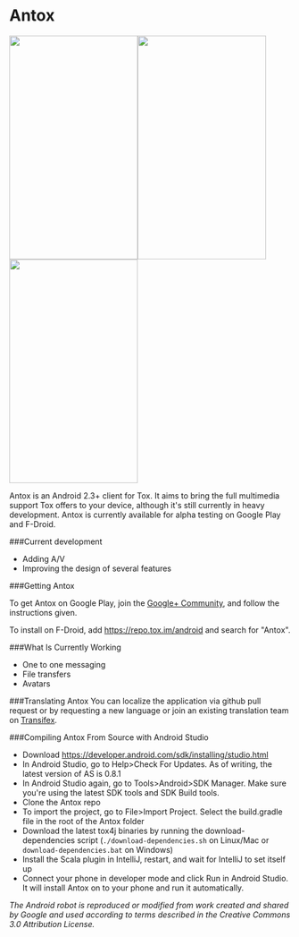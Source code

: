 Antox
=====

<img src="http://i.imgur.com/PvY7zCQ.jpg" width="230px" height="400px"/><img src="http://i.imgur.com/Hmnjpv3.png" width="230px" height="400px"/><img src="http://i.imgur.com/jApGiZQ.png" width="230px" height="400px"/>

Antox is an Android 2.3+ client for Tox. It aims to bring the full multimedia support Tox offers to your device, although it's still currently in heavy development. Antox is currently available for alpha testing on Google Play and F-Droid.


###Current development

- Adding A/V
- Improving the design of several features

###Getting Antox

To get Antox on Google Play, join the [Google+ Community](https://plus.google.com/communities/103125800027884896310), and follow the instructions given.

To install on F-Droid, add https://repo.tox.im/android and search for "Antox".

###What Is Currently Working
- One to one messaging
- File transfers
- Avatars

###Translating Antox
You can localize the application via github pull request or by requesting a new language or join an existing translation team on [Transifex](https://www.transifex.com/projects/p/antox/).

###Compiling Antox From Source with Android Studio
- Download https://developer.android.com/sdk/installing/studio.html
- In Android Studio, go to Help>Check For Updates. As of writing, the latest version of AS is 0.8.1
- In Android Studio again, go to Tools>Android>SDK Manager. Make sure you're using the latest SDK tools and SDK Build tools.
- Clone the Antox repo
- To import the project, go to File>Import Project. Select the build.gradle file in the root of the Antox folder
- Download the latest tox4j binaries by running the download-dependencies script (`./download-dependencies.sh` on Linux/Mac or `download-dependencies.bat` on Windows)
- Install the Scala plugin in IntelliJ, restart, and wait for IntelliJ to set itself up
- Connect your phone in developer mode and click Run in Android Studio. It will install Antox on to your phone and run it automatically.


*The Android robot is reproduced or modified from work created and shared by Google and used according to terms described in the Creative Commons 3.0 Attribution License.*

